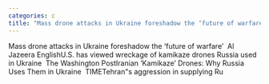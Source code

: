 ```yaml
---
categories: c
title: "Mass drone attacks in Ukraine foreshadow the ‘future of warfare’  Al Jazeera English"
---
```

Mass drone attacks in Ukraine foreshadow the ‘future of warfare’&nbsp;&nbsp;Al Jazeera EnglishU.S. has viewed wreckage of kamikaze drones Russia used in Ukraine&nbsp;&nbsp;The Washington PostIranian ‘Kamikaze’ Drones: Why Russia Uses Them in Ukraine&nbsp;&nbsp;TIMETehran"s aggression in supplying Ru